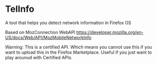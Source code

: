 TelInfo
=======

A tool that helps you detect network information in Firefox OS

Based on MozConnection WebAPI https://developer.mozilla.org/en-US/docs/Web/API/MozMobileNetworkInfo

Warning: This is a certified API. Which means you cannot use this if you want to upload this in the Firefox Marketplace. Useful if you just want to play arounud with Certified APIs.
